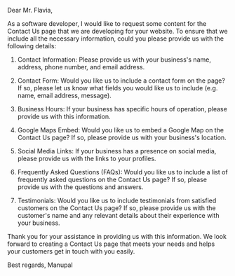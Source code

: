 Dear Mr. Flavia,

As a software developer, I would like to request some content for the Contact Us page that we are developing for your website. To ensure that we include all the necessary information, could you please provide us with the following details:

1. Contact Information: Please provide us with your business's name, address, phone number, and email address.

2. Contact Form: Would you like us to include a contact form on the page? If so, please let us know what fields you would like us to include (e.g. name, email address, message).

3. Business Hours: If your business has specific hours of operation, please provide us with this information.

4. Google Maps Embed: Would you like us to embed a Google Map on the Contact Us page? If so, please provide us with your business's location.

5. Social Media Links: If your business has a presence on social media, please provide us with the links to your profiles.

6. Frequently Asked Questions (FAQs): Would you like us to include a list of frequently asked questions on the Contact Us page? If so, please provide us with the questions and answers.

7. Testimonials: Would you like us to include testimonials from satisfied customers on the Contact Us page? If so, please provide us with the customer's name and any relevant details about their experience with your business.

Thank you for your assistance in providing us with this information. We look forward to creating a Contact Us page that meets your needs and helps your customers get in touch with you easily.

Best regards,
Manupal